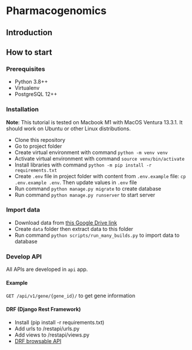 # Pharmacogenomics

## Introduction

## How to start
### Prerequisites
* Python 3.8++
* Virtualenv
* PostgreSQL 12++
### Installation
**Note**: This tutorial is tested on Macbook M1 with MacOS Ventura 13.3.1. It should work on Ubuntu or other Linux distributions.
* Clone this repository
* Go to project folder
* Create virtual environment with command `python -m venv venv`
* Activate virtual environment with command `source venv/bin/activate`
* Install libraries with command `python -m pip install -r requirements.txt`
* Create `.env` file in project folder with content from `.env.example` file: `cp .env.example .env`. Then update values in `.env` file
* Run command `python manage.py migrate` to create database
* Run command `python manage.py runserver` to start server

### Import data
* Download data from [this Google Drive link](https://drive.google.com/file/d/1atLQWvx2kSH_iF5ueNi1ZBcoIfxHT2z-/view?usp=sharing)
* Create `data` folder then extract data to this folder
* Run command `python scripts/run_many_builds.py` to import data to database

### Develop API
All APIs are developed in `api` app.

#### Example
`GET /api/v1/gene/{gene_id}/` to get gene information

#### DRF (Django Rest Framework)
* Install (pip install -r requirements.txt)
* Add urls to /restapi/urls.py
* Add views to /restapi/views.py
* [DRF browsable API](https://www.django-rest-framework.org/topics/browsable-api/)